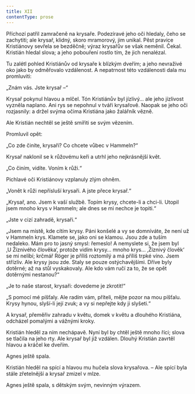 ```yaml
---
title: XII
contentType: prose
---
```


  

Příchozí patřil zamračeně na krysaře. Podezíravé jeho oči hledaly, čeho se zachytiti; ale krysař, klidný, skoro mramorový, jim unikal. Pěst pravice Kristiánovy sevřela se bezděčně; výraz krysařův se však neměnil. Čekal. Kristián hledal slova; a jeho pobouření rostlo tím, že jich nenalézal.

Tu zalétl pohled Kristiánův od krysaře k blízkým dveřím; a jeho nevraživé oko jako by odměřovalo vzdálenost. A nepatrnost této vzdálenosti dala mu promluviti:

„Znám vás. Jste krysař –“

Krysař pokynul hlavou a mlčel. Tón Kristiánův byl jízlivý… ale jeho jízlivost vyzněla naplano. Ani rys se nepohnul v tváři krysařově. Naopak se jeho oči rozjasnily: a držel svýma očima Kristiána jako žalářník vězně.

Ale Kristián nechtěl se ještě smířiti se svým vězením.

Promluvil opět:

„Co zde činíte, krysaři? Co chcete vůbec v Hammeln?“

Krysař naklonil se k růžovému keři a utrhl jeho nejkrásnější květ.

„Co činím, vidíte. Voním k růži.“

Pichlavé oči Kristiánovy vzplanuly zlým ohněm.

„Vonět k růži nepřísluší krysaři. A jste přece krysař.“

„Krysař, ano. Jsem k vaší službě. Topím krysy, chcete-li a chci-li. Utopil jsem mnoho krys v Hammeln; ale dnes se mi nechce je topiti.“

„Jste v cizí zahradě, krysaři.“

„Jsem na místě, kde cítím krysy. Páni konšelé a vy se domníváte, že není už v Hammeln krys. Klamete se, jako oni se klamou. Jsou zde a tuším nedaleko. Mám pro to jasný smysl: řemeslo! A nemyslete si, že jsem byl ‚U Žíznivého člověka‘, protože vidím krysy… mnoho krys… ‚Žíznivý člověk‘ se mi nelíbí; krčmář Röger je příliš roztomilý a má příliš trpké víno. Jsem střízliv. Ale krysy jsou zde. Staly se pouze ostýchavějšími. Dříve byly dotěrné; až na stůl vyskakovaly. Ale kdo vám ručí za to, že se opět dotěrnými nestanou?“

„Je to naše starost, krysaři: dovedeme je zkrotit!“

„S pomocí mé píšťaly. Ale radím vám, příteli, mějte pozor na mou píšťalu. Krysy hynou, slyší-li její zvuk; a vy si nepřejte kdy ji slyšeti.“

A krysař, přeměřiv zahradu v květu, domek v květu a dlouhého Kristiána, odcházel pomalými a vážnými kroky.

Kristián hleděl za ním nechápavě. Nyní byl by chtěl ještě mnoho říci; slova se tlačila na jeho rty. Ale krysař byl již vzdálen. Dlouhý Kristián zavrtěl hlavou a kráčel ke dveřím.

Agnes ještě spala.

Kristián hleděl na spící a hlavou mu hučela slova krysařova. – Ale spící byla stále zřetelnější a krysař zmizel v mlze.

Agnes ještě spala, s dětským svým, nevinným výrazem.
